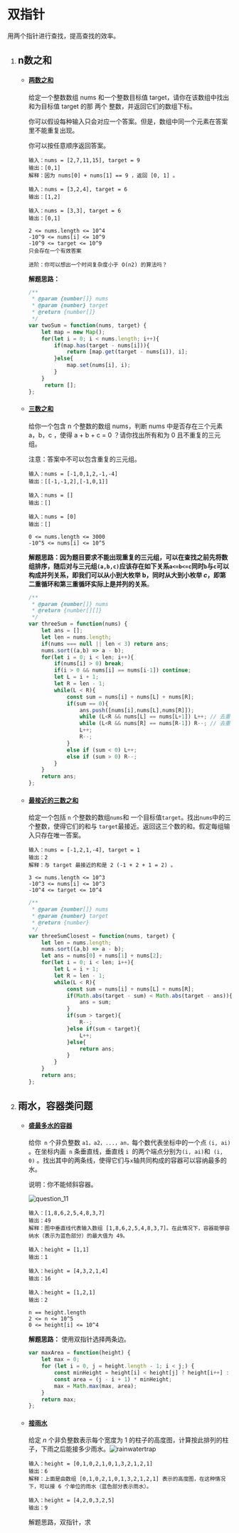 # 双指针

用两个指针进行查找，提高查找的效率。

1. ## n数之和

   * #### [两数之和](https://leetcode-cn.com/problems/two-sum/)

     给定一个整数数组 nums 和一个整数目标值 target，请你在该数组中找出 和为目标值 target  的那 两个 整数，并返回它们的数组下标。

     你可以假设每种输入只会对应一个答案。但是，数组中同一个元素在答案里不能重复出现。

     你可以按任意顺序返回答案。

     ```
     输入：nums = [2,7,11,15], target = 9
     输出：[0,1]
     解释：因为 nums[0] + nums[1] == 9 ，返回 [0, 1] 。
     
     输入：nums = [3,2,4], target = 6
     输出：[1,2]
     
     输入：nums = [3,3], target = 6
     输出：[0,1]
     
     2 <= nums.length <= 10^4
     -10^9 <= nums[i] <= 10^9
     -10^9 <= target <= 10^9
     只会存在一个有效答案
     
     进阶：你可以想出一个时间复杂度小于 O(n2) 的算法吗？
     ```

     **解题思路：**

     ```js
     /**
      * @param {number[]} nums
      * @param {number} target
      * @return {number[]}
      */
     var twoSum = function(nums, target) {
         let map = new Map();
         for(let i = 0; i < nums.length; i++){
             if(map.has(target - nums[i])){
                 return [map.get(target - nums[i]), i];
             }else{
                 map.set(nums[i], i);
             }
         }
          return [];
     };
     ```

   * #### [三数之和](https://leetcode-cn.com/problems/3sum/)

     给你一个包含 n 个整数的数组 nums，判断 nums 中是否存在三个元素 a，b，c ，使得 a + b + c = 0 ？请你找出所有和为 0 且不重复的三元组。

     注意：答案中不可以包含重复的三元组。

     ```
     输入：nums = [-1,0,1,2,-1,-4]
     输出：[[-1,-1,2],[-1,0,1]]
     
     输入：nums = []
     输出：[]
     
     输入：nums = [0]
     输出：[]
     
     0 <= nums.length <= 3000
     -10^5 <= nums[i] <= 10^5
     ```

     **解题思路：**因为题目要求不能出现重复的三元组，可以在查找之前先将数组排序，随后对与三元组`(a,b,c)`应该存在如下关系`a<=b<=c`同时`b`与`c`可以构成并列关系，即我们可以从小到大枚举 b，**同时**从大到小枚举 *c*，即**第二重循环和第三重循环实际上是并列的关系**。

     ```js
     /**
      * @param {number[]} nums
      * @return {number[][]}
      */
     var threeSum = function(nums) {
         let ans = [];
         let len = nums.length;
         if(nums === null || len < 3) return ans;
         nums.sort((a,b) => a - b);
         for(let i = 0; i < len; i++){
             if(nums[i] > 0) break;
             if(i > 0 && nums[i] == nums[i-1]) continue; 
             let L = i + 1;
             let R = len - 1;
             while(L < R){
                 const sum = nums[i] + nums[L] + nums[R];
                 if(sum == 0){
                     ans.push([nums[i],nums[L],nums[R]]);
                     while (L<R && nums[L] == nums[L+1]) L++; // 去重
                     while (L<R && nums[R] == nums[R-1]) R--; // 去重
                     L++;
                     R--;
                 }
                 else if (sum < 0) L++;
                 else if (sum > 0) R--;
             }
         }
         return ans;
     };
     ```

   * #### [最接近的三数之和](https://leetcode-cn.com/problems/3sum-closest/)

     给定一个包括 `n` 个整数的数组`nums`和 一个目标值`target`。找出`nums`中的三个整数，使得它们的和与 `target`最接近。返回这三个数的和。假定每组输入只存在唯一答案。

     ```
     输入：nums = [-1,2,1,-4], target = 1
     输出：2
     解释：与 target 最接近的和是 2 (-1 + 2 + 1 = 2) 。
     
     3 <= nums.length <= 10^3
     -10^3 <= nums[i] <= 10^3
     -10^4 <= target <= 10^4
     ```

     ```js
     /**
      * @param {number[]} nums
      * @param {number} target
      * @return {number}
      */
     var threeSumClosest = function(nums, target) {
         let len = nums.length;
         nums.sort((a,b) => a - b);
         let ans = nums[0] + nums[1] + nums[2];
         for(let i = 0; i < len; i++){
             let L = i + 1;
             let R = len - 1;
             while(L < R){
                 const sum = nums[i] + nums[L] + nums[R];
                 if(Math.abs(target - sum) < Math.abs(target - ans)){
                     ans = sum;
                 }
                 if(sum > target){
                     R--;
                 }else if(sum < target){
                     L++;
                 }else{
                     return ans;
                 }
             }
         }
         return ans;
     };
     ```

2. ## 雨水，容器类问题

   * #### [盛最多水的容器](https://leetcode-cn.com/problems/container-with-most-water/)

     给你` n` 个非负整数 `a1，a2，...，an，`每个数代表坐标中的一个点 `(i, ai) `。在坐标内画` n` 条垂直线，垂直线 `i `的两个端点分别为` (i, ai) `和` (i, 0)` 。找出其中的两条线，使得它们与` x `轴共同构成的容器可以容纳最多的水。

     说明：你不能倾斜容器。

     ![question_11](https://aliyun-lc-upload.oss-cn-hangzhou.aliyuncs.com/aliyun-lc-upload/uploads/2018/07/25/question_11.jpg)

     ```
     输入：[1,8,6,2,5,4,8,3,7]
     输出：49 
     解释：图中垂直线代表输入数组 [1,8,6,2,5,4,8,3,7]。在此情况下，容器能够容纳水（表示为蓝色部分）的最大值为 49。
     
     输入：height = [1,1]
     输出：1
     
     输入：height = [4,3,2,1,4]
     输出：16
     
     输入：height = [1,2,1]
     输出：2
     
     n == height.length
     2 <= n <= 10^5
     0 <= height[i] <= 10^4
     ```

     **解题思路：** 使用双指针选择两条边。

     ```js
     var maxArea = function(height) {
         let max = 0;
         for (let i = 0, j = height.length - 1; i < j;) {
             const minHeight = height[i] < height[j] ? height[i++] : height[j--];
             const area = (j - i + 1) * minHeight;
             max = Math.max(max, area);
         }
         return max;
     };
     ```

   * #### [接雨水](https://leetcode-cn.com/problems/trapping-rain-water/)

     给定 *n* 个非负整数表示每个宽度为 1 的柱子的高度图，计算按此排列的柱子，下雨之后能接多少雨水。![rainwatertrap](https://assets.leetcode-cn.com/aliyun-lc-upload/uploads/2018/10/22/rainwatertrap.png)

     ```
     输入：height = [0,1,0,2,1,0,1,3,2,1,2,1]
     输出：6
     解释：上面是由数组 [0,1,0,2,1,0,1,3,2,1,2,1] 表示的高度图，在这种情况下，可以接 6 个单位的雨水（蓝色部分表示雨水）。 
     
     输入：height = [4,2,0,3,2,5]
     输出：9
     ```

     解题思路，双指针，求

